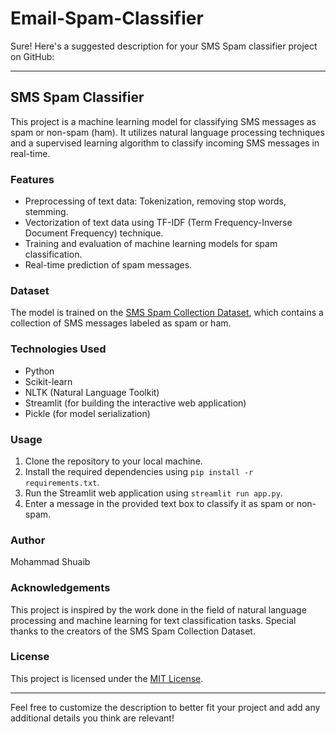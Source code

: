 ﻿# Email-Spam-Classifier
Sure! Here's a suggested description for your SMS Spam classifier project on GitHub:

---

## SMS Spam Classifier

This project is a machine learning model for classifying SMS messages as spam or non-spam (ham). It utilizes natural language processing techniques and a supervised learning algorithm to classify incoming SMS messages in real-time.

### Features
- Preprocessing of text data: Tokenization, removing stop words, stemming.
- Vectorization of text data using TF-IDF (Term Frequency-Inverse Document Frequency) technique.
- Training and evaluation of machine learning models for spam classification.
- Real-time prediction of spam messages.

### Dataset
The model is trained on the [SMS Spam Collection Dataset](https://www.kaggle.com/datasets/uciml/sms-spam-collection-dataset), which contains a collection of SMS messages labeled as spam or ham.

### Technologies Used
- Python
- Scikit-learn
- NLTK (Natural Language Toolkit)
- Streamlit (for building the interactive web application)
- Pickle (for model serialization)

### Usage
1. Clone the repository to your local machine.
2. Install the required dependencies using `pip install -r requirements.txt`.
3. Run the Streamlit web application using `streamlit run app.py`.
4. Enter a message in the provided text box to classify it as spam or non-spam.

### Author
Mohammad Shuaib

### Acknowledgements
This project is inspired by the work done in the field of natural language processing and machine learning for text classification tasks. Special thanks to the creators of the SMS Spam Collection Dataset.

### License
This project is licensed under the [MIT License](LICENSE).

---

Feel free to customize the description to better fit your project and add any additional details you think are relevant!
